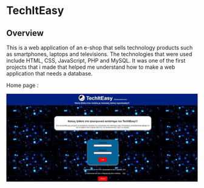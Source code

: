# TechItEasy

## Overview

This is a web application of an e-shop that sells technology products such as smartphones, laptops and televisions. The technologies that were used include HTML, CSS, JavaScript, PHP and MySQL. It was one of the first projects that i made that helped me understand how to make a web application that needs a database.

Home page :

![Home page](images/home_page.png?raw=true "Home page")
